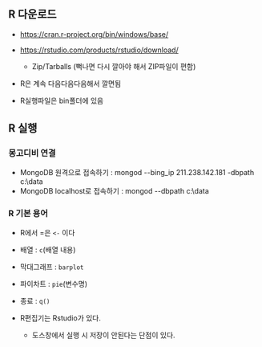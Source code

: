 ## R 다운로드

- https://cran.r-project.org/bin/windows/base/

- https://rstudio.com/products/rstudio/download/
  - Zip/Tarballs (뻑나면 다시 깔아야 해서 ZIP파일이 편함)
- R은 계속 다음다음다음해서 깔면됨
- R실행파일은 bin폴더에 있음
  
## R 실행

### 몽고디비 연결
- MongoDB 원격으로 접속하기  : mongod --bing_ip 211.238.142.181 -dbpath c:\data
- MongoDB localhost로 접속하기  : mongod --dbpath c:\data


### R 기본 용어 

- R에서 =은 `<-` 이다
- 배열 : `c`(배열 내용)
- 막대그래프 : `barplot`
- 파이차트 : `pie`(변수명)
- 종료 : `q()`

- R편집기는 Rstudio가 있다.
  - 도스창에서 실행 시 저장이 안된다는 단점이 있다.
